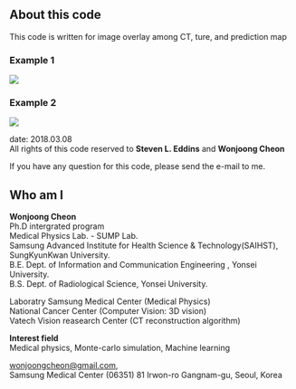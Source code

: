 ## About this code  
This code is written for image overlay among CT, ture, and prediction map

### Example 1   
<img src = https://github.com/wjcheon/Overaly_CT_and_Segmentation_Matlab/blob/master/Grountruth_Prediction_01.png />  
  

### Example 2
<img src = https://github.com/wjcheon/Overaly_CT_and_Segmentation_Matlab/blob/master/Grountruth_Prediction_02.png />
  
    
      
        
date: 2018.03.08  
All rights of this code reserved to **Steven L. Eddins** and **Wonjoong Cheon**

If you have any question for this code, please send the e-mail to me.  
     



## Who am I 
**Wonjoong Cheon**  
Ph.D intergrated program  
Medical Physics Lab. - SUMP Lab.  
Samsung Advanced Institute for Health Science & Technology(SAIHST), SungKyunKwan University.  
B.E. Dept. of Information and Communication Engineering , Yonsei University.  
B.S. Dept. of Radiological Science, Yonsei University.  

Laboratry
Samsung Medical Center (Medical Physics)  
National Cancer Center (Computer Vision: 3D vision)  
Vatech Vision reasearch Center (CT reconstruction algorithm)  

**Interest field**  
Medical physics, Monte-carlo simulation, Machine learning  

wonjoongcheon@gmail.com,   
Samsung Medical Center (06351) 81 Irwon-ro Gangnam-gu, Seoul, Korea